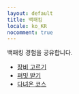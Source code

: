 ```yaml
---
layout: default
title: 백패킹
locale: ko_KR
nocomment: true
---
```


백패킹 경험을 공유합니다.

* [장비 고르기](/backpacking/gears)
* [퍼밋 받기](/backpacking/permits)
* [다녀온 코스](/backpacking/routes)